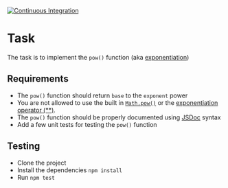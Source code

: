 [![Continuous Integration](https://github.com/techeverri/pow/actions/workflows/main.yml/badge.svg)](https://github.com/techeverri/pow/actions/workflows/main.yml)

# Task

The task is to implement the `pow()` function (aka [exponentiation](https://en.wikipedia.org/wiki/Exponentiation))

## Requirements

- The `pow()` function should return `base` to the `exponent` power
- You are not allowed to use the built in [`Math.pow()`](https://developer.mozilla.org/en-US/docs/Web/JavaScript/Reference/Global_Objects/Math/pow) or the [exponentiation operator (\*\*)](https://developer.mozilla.org/en-US/docs/Web/JavaScript/Reference/Operators/Exponentiation).
- The `pow()` function should be properly documented using [JSDoc](https://jsdoc.app/) syntax
- Add a few unit tests for testing the `pow()` function

## Testing

- Clone the project
- Install the dependencies `npm install`
- Run `npm test`
